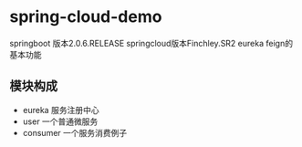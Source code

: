 # spring-cloud-demo

springboot 版本2.0.6.RELEASE springcloud版本Finchley.SR2
eureka feign的基本功能

## 模块构成
- eureka 服务注册中心
- user 一个普通微服务
- consumer 一个服务消费例子

